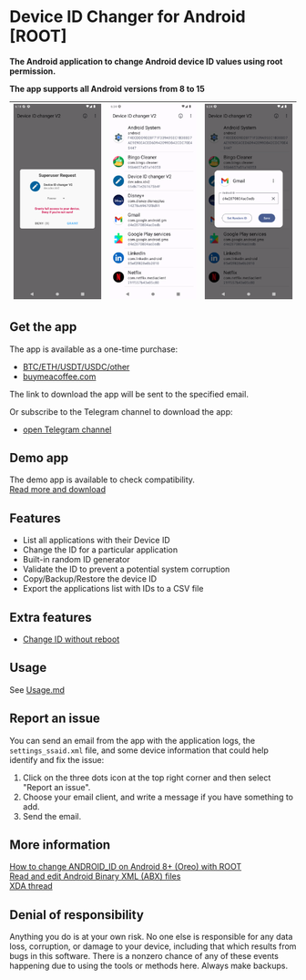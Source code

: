 # Device ID Changer for Android [ROOT]

**The Android application to change Android device ID values using root permission.**

**The app supports all Android versions from 8 to 15**

| ![Screenshot_20230225_081840.png](screenshots/Screenshot_20230225_081840.png) | ![Screenshot_20230225_083431.png](screenshots/Screenshot_20230225_083431.png) | ![Screenshot_20230225_083454.png](screenshots/Screenshot_20230225_083454.png) |
|---|---|---|

## Get the app

The app is available as a one-time purchase: 
- [BTC/ETH/USDT/USDC/other](https://github.com/sdex/AndroidIDeditorV2/blob/main/FAQ.md#other-payment-methods)
- [buymeacoffee.com](http://bit.ly/3YKEt01)

The link to download the app will be sent to the specified email.

Or subscribe to the Telegram channel to download the app:
- [open Telegram channel](https://t.me/+9y7jJGS5NM5iMTgy)

## Demo app

The demo app is available to check compatibility. \
[Read more and download](https://github.com/sdex/AndroidIDeditorV2/releases)

## Features

- List all applications with their Device ID
- Change the ID for a particular application
- Built-in random ID generator
- Validate the ID to prevent a potential system corruption
- Copy/Backup/Restore the device ID
- Export the applications list with IDs to a CSV file

## Extra features

- [Change ID without reboot](https://github.com/sdex/AndroidIDeditorV2/blob/main/WithoutReboot.md)

## Usage 

See [Usage.md](Usage.md)

## Report an issue

You can send an email from the app with the application logs, the `settings_ssaid.xml` file, and some device information that could help identify and fix the issue:
1. Click on the three dots icon at the top right corner and then select "Report an issue". 
2. Choose your email client, and write a message if you have something to add. 
3. Send the email. 

## More information

[How to change ANDROID_ID on Android 8+ (Oreo) with ROOT](https://medium.com/@sdex/how-to-change-android-id-on-oreo-with-root-a71ebbc38cec) \
[Read and edit Android Binary XML (ABX) files](https://blog.sdex.dev/ABX/) \
[XDA thread](https://xdaforums.com/t/android-8-0-root-android-device-id-shanger.3896146/)

## Denial of responsibility

Anything you do is at your own risk. No one else is responsible for any data loss, corruption, or damage to your device, including that which results from bugs in this software. There is a nonzero chance of any of these events happening due to using the tools or methods here. Always make backups. 
